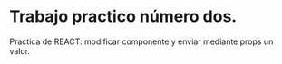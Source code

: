 # Trabajo practico número dos.
Practica de REACT: modificar componente y enviar mediante props un valor.
